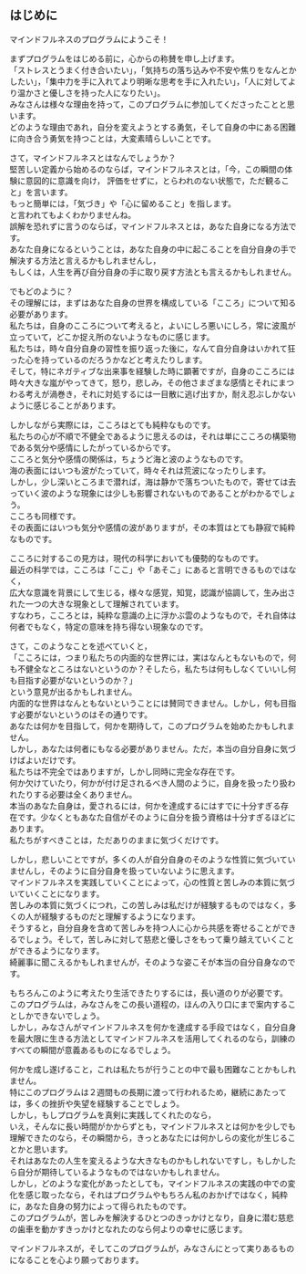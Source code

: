 ## はじめに

マインドフルネスのプログラムにようこそ！

まずプログラムをはじめる前に，心からの称賛を申し上げます。  
「ストレスとうまく付き合いたい」，「気持ちの落ち込みや不安や焦りをなんとかしたい」，「集中力を手に入れてより明晰な思考を手に入れたい」，「人に対してより温かさと優しさを持った人になりたい」。  
みなさんは様々な理由を持って，このプログラムに参加してくださったことと思います。  
どのような理由であれ，自分を変えようとする勇気，そして自身の中にある困難に向き合う勇気を持つことは，大変素晴らしいことです。  

さて，マインドフルネスとはなんでしょうか？  
堅苦しい定義から始めるのならば，マインドフルネスとは，「今，この瞬間の体験に意図的に意識を向け， 評価をせずに，とらわれのない状態で，ただ観ること」を言います。  
もっと簡単には，「気づき」や「心に留めること」を指します。  
と言われてもよくわかりませんね。  
誤解を恐れずに言うのならば，マインドフルネスとは，あなた自身になる方法です。  
あなた自身になるということは，あなた自身の中に起こることを自分自身の手で解決する方法と言えるかもしれませんし，  
もしくは，人生を再び自分自身の手に取り戻す方法とも言えるかもしれません。  


でもどのように？  
その理解には，まずはあなた自身の世界を構成している「こころ」について知る必要があります。  
私たちは，自身のこころについて考えると，よいにしろ悪いにしろ，常に波風が立っていて，どこか捉え所のないようなものに感じます。  
私たちは，時々自分自身の習性を振り返った後に，なんて自分自身はいかれて狂った心を持っているのだろうかなどと考えたりします。  
そして，特にネガティブな出来事を経験した時に顕著ですが，自身のこころには時々大きな嵐がやってきて，怒り，悲しみ，その他さまざまな感情とそれにまつわる考えが渦巻き，それに対処するには一目散に逃げ出すか，耐え忍ぶしかないように感じることがあります。  


しかしながら実際には，こころはとても純粋なものです。  
私たちの心が不順で不健全であるように思えるのは，それは単にこころの構築物である気分や感情にしたがっているからです。  
こころと気分や感情の関係は，ちょうど海と波のようなものです。  
海の表面にはいつも波がたっていて，時々それは荒波になったりします。  
しかし，少し深いところまで潜れば，海は静かで落ちついたもので，寄せては去っていく波のような現象には少しも影響されないものであることがわかるでしょう。  
こころも同様です。  
その表面にはいつも気分や感情の波がありますが，その本質はとても静寂で純粋なものです。  


こころに対するこの見方は，現代の科学においても優勢的なものです。  
最近の科学では，こころは「ここ」や「あそこ」にあると言明できるものではなく，  
広大な意識を背景にして生じる，様々な感覚，知覚，認識が協調して，生み出された一つの大きな現象として理解されています。  
すなわち，こころとは，純粋な意識の上に浮かぶ雲のようなもので，それ自体は何者でもなく，特定の意味を持ち得ない現象なのです。  


さて，このようなことを述べていくと，  
「こころには，つまり私たちの内面的な世界には，実はなんともないもので，何も不健全なところはないというのか？そしたら，私たちは何もしなくていいし何も目指す必要がないというのか？」  
という意見が出るかもしれません。  
内面的な世界はなんともないということには賛同できません。しかし，何も目指す必要がないというのはその通りです。  
あなたは何かを目指して，何かを期待して，このプログラムを始めたかもしれません。  
しかし，あなたは何者にもなる必要がありません。ただ，本当の自分自身に気づけばよいだけです。  
私たちは不完全ではありますが，しかし同時に完全な存在です。  
何か欠けていたり，何かが付け足されるべき人間のように，自身を扱ったり扱われたりする必要は全くありません。  
本当のあなた自身は，愛されるには，何かを達成するにはすでに十分すぎる存在です。少なくともあなた自信がそのように自分を扱う資格は十分すぎるほどにあります。  
私たちがすべきことは，ただありのままに気づくだけです。  


しかし，悲しいことですが，多くの人が自分自身のそのような性質に気づいていませんし，そのように自分自身を扱っていないように思えます。  
マインドフルネスを実践していくことによって，心の性質と苦しみの本質に気づいていくことになります。  
苦しみの本質に気づくにつれ，この苦しみは私だけが経験するものではなく，多くの人が経験するものだと理解するようになります。  
そうすると，自分自身を含めて苦しみを持つ人に心から共感を寄せることができるでしょう。そして，苦しみに対して慈悲と優しさをもって乗り越えていくことができるようになります。  
綺麗事に聞こえるかもしれませんが，そのような姿こそが本当の自分自身なのです。


もちろんこのように考えたり生活できたりするには，長い道のりが必要です。  
このプログラムは，みなさんをこの長い道程の，ほんの入り口にまで案内することしかできないでしょう。  
しかし，みなさんがマインドフルネスを何かを達成する手段ではなく，自分自身を最大限に生きる方法としてマインドフルネスを活用してくれるのなら，訓練のすべての瞬間が意義あるものになるでしょう。  


何かを成し遂げること，これは私たちが行うことの中で最も困難なことかもしれません。  
特にこのプログラムは２週間もの長期に渡って行われるため，継続にあたっては，多くの挫折や失望を経験することでしょう。  
しかし，もしプログラムを真剣に実践してくれたのなら，  
いえ，そんなに長い時間がかからずとも，マインドフルネスとは何かを少しでも理解できたのなら，その瞬間から，きっとあなたには何かしらの変化が生じることかと思います。  
それはあなたの人生を変えるような大きなものかもしれないですし，もしかしたら自分が期待しているようなものではないかもしれません。  
しかし，どのような変化があったとしても，マインドフルネスの実践の中での変化を感じ取ったなら，それはプログラムやもちろん私のおかげではなく，純粋に，あなた自身の努力によって得られたものです。  
このプログラムが，苦しみを解決するひとつのきっかけとなり，自身に潜む慈悲の歯車を動かすきっかけとなれたのなら何よりの幸せに感じます。  


マインドフルネスが，そしてこのプログラムが，みなさんにとって実りあるものになることを心より願っております。
